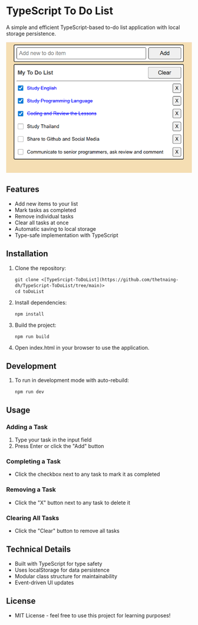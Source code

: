 # TypeScript To Do List
A simple and efficient TypeScript-based to-do list application with local storage persistence.

![CoverImage](https://github.com/thetnaing-dh/TypeScript-ToDoList/blob/main/ToDoList.png?raw=true)

## Features
* Add new items to your list
* Mark tasks as completed
* Remove individual tasks
* Clear all tasks at once
* Automatic saving to local storage
* Type-safe implementation with TypeScript

## Installation
1. Clone the repository:

       git clone <[TypeSrcipt-ToDoList](https://github.com/thetnaing-dh/TypeScript-ToDoList/tree/main)>
       cd toDoList
  
4. Install dependencies:

       npm install
       
5. Build the project:

       npm run build
  
6. Open index.html in your browser to use the application.

## Development
1. To run in development mode with auto-rebuild:

       npm run dev
  
## Usage
### Adding a Task
1. Type your task in the input field
2. Press Enter or click the "Add" button

### Completing a Task
* Click the checkbox next to any task to mark it as completed

### Removing a Task
* Click the "X" button next to any task to delete it

### Clearing All Tasks
* Click the "Clear" button to remove all tasks

## Technical Details
* Built with TypeScript for type safety
* Uses localStorage for data persistence
* Modular class structure for maintainability
* Event-driven UI updates

## License
* MIT License - feel free to use this project for learning purposes!
